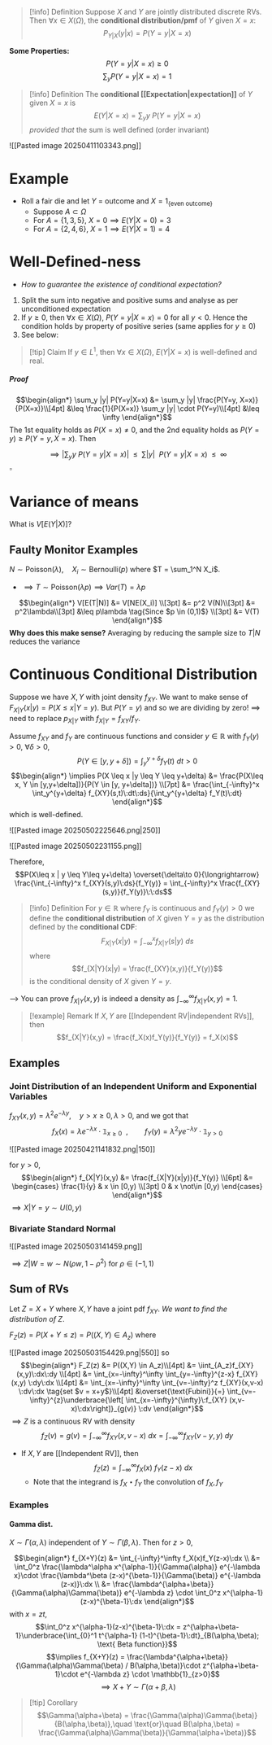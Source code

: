 >[!info] Definition
>Suppose $X$ and $Y$ are jointly distributed discrete RVs. Then $\forall x \in X(\Omega)$, the **conditional distribution/pmf** of $Y$ given $X=x$:
$$P_{Y|X}(y|x) = P(Y=y|X=x)$$

**Some Properties:**
$$P(Y=y|X=x) \geq 0$$
$$\sum_y P(Y=y|X=x) = 1$$

>[!info] Definition
>The **conditional [[Expectation|expectation]]** of $Y$ given $X=x$ is
>$$E(Y|X=x) = \sum_y y \:P(Y=y|X=x)$$
>*provided that* the sum is well defined (order invariant)

![[Pasted image 20250411103343.png]]


# Example

-  Roll a fair die and let $Y$ = outcome and $X=1_{\{\text{even outcome}\}}$
	- Suppose $A \subset \Omega$
	- For $A = \{1,3,5\}$, $X=0 \implies E(Y|X=0) = 3$
	- For $A = \{2,4,6\}$, $X = 1\implies E(Y|X=1) = 4$


# Well-Defined-ness

- *How to guarantee the existence of conditional expectation?*

1. Split the sum into negative and positive sums and analyse as per unconditioned expectation
2. If $y \geq 0$, then $\forall x \in X(\Omega)$, $P(Y=y|X=x)=0$ for all $y <0$. Hence the condition holds by property of positive series (same applies for $y \geq 0$)
3. See below:
>[!tip] Claim
>If $y \in L^1$, then $\forall x \in X(\Omega)$, $E(Y|X=x)$ is well-defined and real.
##### Proof
$$\begin{align*}
\sum_y |y| P(Y=y|X=x) &= \sum_y |y| \frac{P(Y=y, X=x)}{P(X=x)}\\[4pt]
&\leq \frac{1}{P(X=x)} \sum_y |y| \cdot P(Y=y)\\[4pt]
&\leq \infty 
\end{align*}$$
The 1st equality holds as $P(X=x)\neq 0$, and the 2nd equality holds as $P(Y=y) \geq P(Y=y,X=x)$. Then

$$\implies \left|\sum_y y\:P(Y=y|X=x)\right| \:\:\leq\:\: \sum |y| \:\:P(Y=y|X=x)\:\:\leq\:\: \infty$$
$\square$ 


# Variance of means

What is $V[E(Y|X)]$?
## Faulty Monitor Examples

$N \sim \text{Poisson}(\lambda), \quad X_i \sim \text{Bernoulli}(p)$ where $T = \sum_1^N X_i$. 
- $\implies T \sim \text{Poisson}(\lambda p) \implies Var(T) = \lambda p$

$$\begin{align*}
V[E(T|N)] &= V[NE(X_i)] \\[3pt]
&= p^2 V(N)\\[3pt]
&= p^2\lambda\\[3pt]
&\leq p\lambda \tag{Since $p \in (0,1)$} \\[3pt]
&= V(T)
\end{align*}$$
**Why does this make sense?** Averaging by reducing the sample size to $T|N$ reduces the variance


# Continuous Conditional Distribution

Suppose we have $X,Y$ with joint density $f_{XY}$. We want to make sense of $F_{X|Y}(x|y) = P(X \leq x | Y=y)$. But $P(Y=y)$ and so we are dividing by zero! 
$\implies$ need to replace $p_{X|Y}$ with $f_{X|Y} = f_{XY} / f_Y$.

Assume $f_{XY}$ and $f_Y$ are continuous functions and consider $y \in \mathbb{R}$ with $f_Y(y) > 0$, $\forall \delta > 0$,
$$P(Y \in [y,y+\delta]) = \int_{y}^{y+\delta} f_Y(t) \:dt >0$$
$$\begin{align*}
\implies P(X \leq x |y \leq Y \leq y+\delta) &= \frac{P(X\leq x, Y \in [y,y+\delta])}{P(Y \in [y, y+\delta])} \\[7pt]
&= \frac{\int_{-\infty}^x \int_y^{y+\delta} f_{XY}(s,t)\:dt\:ds}{\int_y^{y+\delta} f_Y(t)\:dt}
\end{align*}$$
which is well-defined.

![[Pasted image 20250502225646.png|250]]

![[Pasted image 20250502231155.png]]

Therefore,
$$P(X\leq x | y \leq Y\leq y+\delta) \overset{\delta\to 0}{\longrightarrow} \frac{\int_{-\infty}^x f_{XY}(s,y)\:ds}{f_Y(y)} = \int_{-\infty}^x \frac{f_{XY}(s,y)}{f_Y(y)}\:\:ds$$

>[!info] Definition
>For $y\in \mathbb{R}$ where $f_Y$ is continuous and $f_Y(y) >0$ we define the **conditional distribution** of $X$ given $Y=y$ as the distribution defined by the **conditional CDF**:
>$$F_{X|Y}(x|y) = \int_{-\infty}^x f_{X|Y}(s|y)\:ds$$
>where
>$$f_{X|Y}(x|y) = \frac{f_{XY}(x,y)}{f_Y(y)}$$
>is the conditional density of $X$ given $Y=y$.

--> You can prove $f_{X|Y}(x,y)$ is indeed a density as $\int_{-\infty}^{\infty}f_{X|Y}(x,y) = 1$.


>[!example] Remark
>If $X,Y$ are [[Independent RV|independent RVs]], then
>$$f_{X|Y}(x,y) = \frac{f_X(x)f_Y(y)}{f_Y(y)} = f_X(x)$$

## Examples

### Joint Distribution of an Independent Uniform and Exponential Variables

$f_{XY}(x,y) = \lambda^2 e^{-\lambda y}, \quad y>x \geq 0, \lambda >0$, and we got that
$$f_X(x) = \lambda e^{-\lambda x}\cdot\mathbb{1}_{x\geq0}\:\:, \quad\quad f_Y(y) = \lambda^2 y e^{-\lambda y}\cdot\mathbb{1}_{y>0}$$

![[Pasted image 20250421141832.png|150]]

for $y > 0,$
$$\begin{align*}
f_{X|Y}(x,y) &= \frac{f_{X|Y}(x|y)}{f_Y(y)} \\[6pt]
&= \begin{cases}
\frac{1}{y} & x \in [0,y) \\[3pt]
0 & x \not\in [0,y)
\end{cases}
\end{align*}$$
$\implies X|Y = y \sim U(0,y)$


### Bivariate Standard Normal

![[Pasted image 20250503141459.png]]

$\implies Z|W = w \sim N(\rho w, 1- \rho^2)$ for $\rho\in (-1,1)$


## Sum of RVs

Let $Z = X+Y$ where $X,Y$ have a joint pdf $f_{XY}$. *We want to find the distribution of $Z$*. 

$F_Z(z) = P(X+Y\leq z) = P((X,Y)\in A_z)$ where 

![[Pasted image 20250503154429.png|550]]
so 
$$\begin{align*}
F_Z(z) &= P((X,Y) \in A_z)\\[4pt]
 &= \iint_{A_z}f_{XY}(x,y)\:dx\:dy \\[4pt]
&= \int_{x=-\infty}^\infty \int_{y=-\infty}^{z-x} f_{XY}(x,y) \:dy\:dx \\[4pt]
&= \int_{x=-\infty}^\infty \int_{v=-\infty}^z f_{XY}(x,v-x) \:dv\:dx \tag{set $v = x+y$}\\[4pt]
&\overset{\text{Fubini}}{=} \int_{v=-\infty}^{z}\underbrace{\left[ \int_{x=-\infty}^{\infty}\:f_{XY} (x,v-x)\:dx\right]}_{g(v)} \:dv 
\end{align*}$$
$\implies Z$ is a continuous RV with density
$$f_Z(v) = g(v) = \int_{-\infty}^\infty f_{XY}(x,v-x)\:dx = \int_{-\infty}^\infty f_{XY}(v-y,y)\:dy$$

- If $X,Y$ are [[Independent RV]], then
$$f_Z(z) = \int_{-\infty}^\infty f_X(x)\:f_Y(z-x)\:dx$$
	- Note that the integrand is $f_X \star f_Y$ the convolution of $f_X,f_Y$ 

### Examples

#### Gamma dist.
$X \sim \Gamma(\alpha, \lambda)$ independent of $Y \sim \Gamma(\beta,\lambda)$. Then for $z > 0$,

$$\begin{align*}
f_{X+Y}(z) &= \int_{-\infty}^\infty f_X(x)f_Y(z-x)\:dx \\
&= \int_0^z \frac{\lambda^\alpha x^{\alpha-1}}{\Gamma(\alpha)} e^{-\lambda x}\cdot \frac{\lambda^\beta (z-x)^{\beta-1}}{\Gamma(\beta)} e^{-\lambda (z-x)}\:dx \\
&= \frac{\lambda^{\alpha+\beta}}{\Gamma(\alpha)\Gamma(\beta)} e^{-\lambda z} \cdot \int_0^z x^{\alpha-1}(z-x)^{\beta-1}\:dx
\end{align*}$$
with $x=zt$,
$$\int_0^z x^{\alpha-1}(z-x)^{\beta-1}\:dx = z^{\alpha+\beta-1}\underbrace{\int_{0}^1 t^{\alpha-1} (1-t)^{\beta-1}\:dt}_{B(\alpha,\beta); \text{ Beta function}}$$
$$\implies f_{X+Y}(z) = \frac{\lambda^{\alpha+\beta}}{\Gamma(\alpha)\Gamma(\beta) / B(\alpha,\beta)}\cdot z^{\alpha+\beta-1}\cdot e^{-\lambda z} \cdot \mathbb{1}_{z>0}$$
$$\implies X+Y \sim \Gamma(\alpha+\beta,\lambda)$$

>[!tip] Corollary 
>$$\Gamma(\alpha+\beta) = \frac{\Gamma(\alpha)\Gamma(\beta)}{B(\alpha,\beta)},\quad \text{or}\quad B(\alpha,\beta) = \frac{\Gamma(\alpha)\Gamma(\beta)}{\Gamma(\alpha+\beta)}$$

